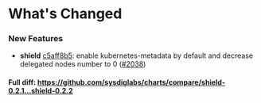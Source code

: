 # What's Changed

### New Features
- **shield** [c5aff8b5](https://github.com/sysdiglabs/charts/commit/c5aff8b51d8456bfe5f7cba9924e153548d4bda9): enable kubernetes-metadata by default and decrease delegated nodes number to 0 ([#2038](https://github.com/sysdiglabs/charts/issues/2038))
#### Full diff: https://github.com/sysdiglabs/charts/compare/shield-0.2.1...shield-0.2.2
